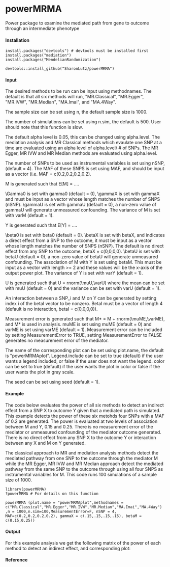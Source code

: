 # powerMRMA
Power package to examine the mediated path from gene to outcome through an intermediate phenotype

#### Installation
```
install.packages("devtools") # devtools must be installed first
install.packages("mediation")
install.packages("MendelianRandomization")

devtools::install_github("SharonLutz/powerMRMA")
```

#### Input

The desired methods to be run can be input using methodnames. The default is that all six methods will run, "MR.Classical", "MR.Egger", "MR.IVW", "MR.Median", "MA.Imai", and "MA.4Way".

The sample size can be set using n, the default sample size is 1000.

The number of simulations can be set using n.sim, the default is 500. User should note that this function is slow.

The default alpha level is 0.05, this can be changed using alpha.level. The mediation analysis and MR Classical methods which evaulate one SNP at a time are evaluated using an alpha level of alpha.level/ # of SNPs. The MR Egger, MR IVW and MR Median methods are evaluated using alpha.level.

The number of SNPs to be used as instrumental variables is set using nSNP, (default = 4). The MAF of these SNPS is set using MAF, and should be input as a vector (i.e. MAF = c(0.2,0.2,0.2,0.2).

M is generated such that E\[M\] = ....

\Gamma0 is set with gamma0 (default = 0), \gammaX is set with gammaX and must be input as a vector whose length matches the number of SNPS (nSNP). \gammaU is set with gammaU (default = 0), a non-zero value of gammaU will generate unmeasured confounding. The variance of M is set with varM (default = 1).

Y is generated such that E\[Y\] = ....

\beta0 is set with beta0 (default = 0). \betaX is set with betaX, and indicates a direct effect from a SNP to the outcome,  it must be input as a vector whose length matches the number of SNPS (nSNP). The default is no direct effect from any SNP to the outcome, betaX = c(0,0,0,0). \betaU is set with betaU (default = 0), a non-zero value of betaU will generate unmeasured confounding. The association of M with Y is set using betaM. This must be input as a vector with length >= 2 and these values will be the x-axis of the output power plot. The variance of Y is set with varY (default = 1).

U is generated such that U = rnorm(\muU,\varU) where the mean can be set with muU (default = 0) and the variance can be set with varU (default = 1).

An interaction between a SNP_i and M on Y can be generated by setting index i of the betaI vector to be nonzero. BetaI must be a vector of length 4 (default is no interaction, betaI = c(0,0,0,0)).

Measurement error is generated such that M* = M + rnorm(\muME,\varME), and M* is used in analysis. muME is set using muME (default = 0) and varME is set using varME (default = 1). Measurement error can be included by setting MeasurementError to TRUE, setting MeasurementError to FALSE generates no measurement error of the mediator.

The name of the corresponding plot can be set using plot.name, the default is "powerMRMAplot". Legend.include can be set to true (default) if the user wants a legend included, or false if the user does not want the legend. color can be set to true (default) if the user wants the plot in color or false if the user wants the plot in gray scale.

The seed can be set using seed (default = 1).


#### Example
The code below evaluates the power of all six methods to detect an indirect effect from a SNP X to outcome Y given that a mediated path is simulated. This example detects the power of these six metohds four SNPs with a MAF of 0.2 are generated. The power is evaluated at two levels of association between M and Y, 0.15 and 0.25. There is no measurement error of the mediator or unmeasured confounding of the mediator outcome generated. There is no direct effect from any SNP X to the outcome Y or interaction between any X and M on Y generated. 

The classical approach to MR and mediation analysis methods detect the mediated pathway from one SNP to the outcome through the mediator M while the MR Egger, MR IVW and MR Median approach detect the mediated pathway from the same SNP to the outcome through using all four SNPS as instrumental variables for M. This code runs 100 simulations of a sample size of 1000.
```
library(powerMRMA)
?powerMRMA # For details on this function

powerMRMA (plot.name = "powerMRMAplot",methodnames = c("MR.Classical","MR.Egger","MR.IVW","MR.Median","MA.Imai","MA.4Way")
,n = 1000,n.sim=100,MeasurementError=F, nSNP = 4, MAF=c(0.2,0.2,0.2,0.2), gammaX = c(.15,.15,.15,.15), betaM = c(0.15,0.25))

```
#### Output
For this example analysis we get the following matrix of the power of each method to detect an indirect effect, and corresponding plot:

#### Reference

